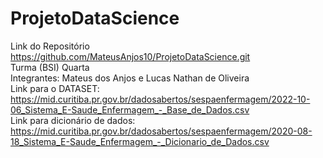 # ProjetoDataScience <br/>
Link do Repositório https://github.com/MateusAnjos10/ProjetoDataScience.git <br/>
Turma (BSI) Quarta <br/>
Integrantes: Mateus dos Anjos e Lucas Nathan de Oliveira <br/>
Link para o DATASET: https://mid.curitiba.pr.gov.br/dadosabertos/sespaenfermagem/2022-10-06_Sistema_E-Saude_Enfermagem_-_Base_de_Dados.csv <br/>
Link para dicionário de dados: https://mid.curitiba.pr.gov.br/dadosabertos/sespaenfermagem/2020-08-18_Sistema_E-Saude_Enfermagem_-_Dicionario_de_Dados.csv <br/>
